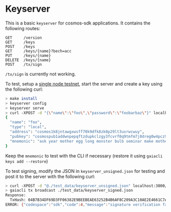 # Keyserver

This is a basic `keyserver` for cosmos-sdk applications. It contains the following routes:

```
GET     /version
GET     /keys
POST    /keys
GET     /keys/{name}?bech=acc
PUT     /keys/{name}
DELETE  /keys/{name}
POST    /tx/sign
```

`/tx/sign` is currently not working.


To test, setup a [single node testnet](https://cosmos.network/docs/gaia/deploy-testnet.html#single-node-local-manual-testnet), start the server and create a key using the following curl:

```bash
> make install
> keyserver config
> keyserver serve
> curl -XPOST -d "{\"name\":\"foo\",\"password\":\"foobarbaz\"}" localhost:3000/keys | jq
{
  "name": "foo",
  "type": "local",
  "address": "cosmos1k8jntawgxwsff70k9dfk8zk0p29lt3uxrwcwuy",
  "pubkey": "cosmospub1addwnpepqftzdupkclzgy3fcvrf0q9tmfm7j0dreg0w4pcz9ed056kjg2723uetjln0",
  "mnemonic": "ask year mother egg long monster bulb seminar make mother bomb gossip slab alter zoo mesh black deer property ritual own pool dinner near"
}
```

Keep the `mnemonic` to test with the CLI if necessary (restore it using `gaiacli keys add --restore`)

To test signing, modify the JSON in `keyserver_unsigned.json` for testing and post it to the server with the following curl:

```bash
> curl -XPOST -d "@./test_data/keyserver_unsigned.json" localhost:3000/tx/sign > ./test_data/keyserver_signed.json
> gaiacli tx broadcast ./test_data/keyserver_signed.json
Response:
  TxHash: 04B7B34DF69D3FF06382E9BEEBEAE63252B4B6AF8C209A3C10AE2E4661C7AF28
ERROR: {"codespace":"sdk","code":4,"message":"signature verification failed"}
```
